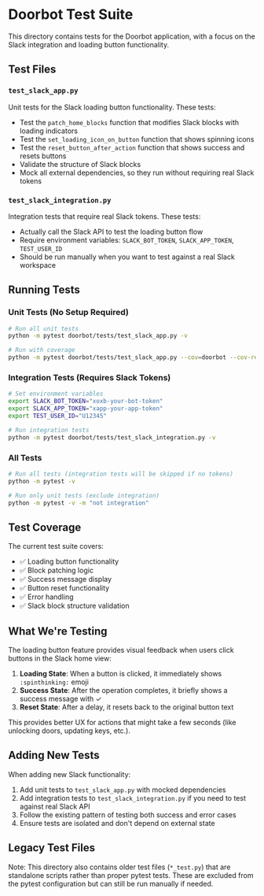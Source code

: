 # Doorbot Test Suite

This directory contains tests for the Doorbot application, with a focus on the Slack integration and loading button functionality.

## Test Files

### `test_slack_app.py`

Unit tests for the Slack loading button functionality. These tests:

- Test the `patch_home_blocks` function that modifies Slack blocks with loading indicators
- Test the `set_loading_icon_on_button` function that shows spinning icons
- Test the `reset_button_after_action` function that shows success and resets buttons
- Validate the structure of Slack blocks
- Mock all external dependencies, so they run without requiring real Slack tokens

### `test_slack_integration.py`

Integration tests that require real Slack tokens. These tests:

- Actually call the Slack API to test the loading button flow
- Require environment variables: `SLACK_BOT_TOKEN`, `SLACK_APP_TOKEN`, `TEST_USER_ID`
- Should be run manually when you want to test against a real Slack workspace

## Running Tests

### Unit Tests (No Setup Required)

```bash
# Run all unit tests
python -m pytest doorbot/tests/test_slack_app.py -v

# Run with coverage
python -m pytest doorbot/tests/test_slack_app.py --cov=doorbot --cov-report=html
```

### Integration Tests (Requires Slack Tokens)

```bash
# Set environment variables
export SLACK_BOT_TOKEN="xoxb-your-bot-token"
export SLACK_APP_TOKEN="xapp-your-app-token" 
export TEST_USER_ID="U12345"

# Run integration tests
python -m pytest doorbot/tests/test_slack_integration.py -v
```

### All Tests

```bash
# Run all tests (integration tests will be skipped if no tokens)
python -m pytest -v

# Run only unit tests (exclude integration)
python -m pytest -v -m "not integration"
```

## Test Coverage

The current test suite covers:

- ✅ Loading button functionality
- ✅ Block patching logic
- ✅ Success message display
- ✅ Button reset functionality
- ✅ Error handling
- ✅ Slack block structure validation

## What We're Testing

The loading button feature provides visual feedback when users click buttons in the Slack home view:

1. **Loading State**: When a button is clicked, it immediately shows `:spinthinking:` emoji
2. **Success State**: After the operation completes, it briefly shows a success message with ✓
3. **Reset State**: After a delay, it resets back to the original button text

This provides better UX for actions that might take a few seconds (like unlocking doors, updating keys, etc.).

## Adding New Tests

When adding new Slack functionality:

1. Add unit tests to `test_slack_app.py` with mocked dependencies
2. Add integration tests to `test_slack_integration.py` if you need to test against real Slack API
3. Follow the existing pattern of testing both success and error cases
4. Ensure tests are isolated and don't depend on external state

## Legacy Test Files

Note: This directory also contains older test files (`*_test.py`) that are standalone scripts rather than proper pytest tests. These are excluded from the pytest configuration but can still be run manually if needed.

